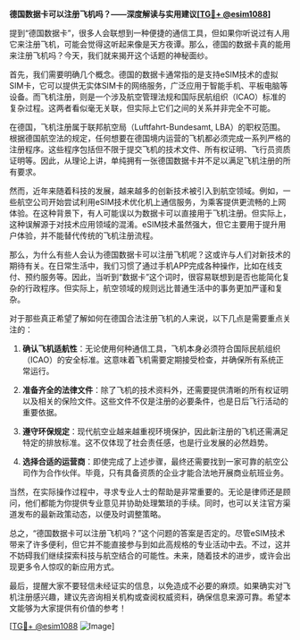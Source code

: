 **德国数据卡可以注册飞机吗？——深度解读与实用建议[[TG💪+ @esim1088](https://t.me/s/esim1088)]**

提到“德国数据卡”，很多人会联想到一种便捷的通信工具，但如果你听说过有人用它来注册飞机，可能会觉得这听起来像是天方夜谭。那么，德国的数据卡真的能用来注册飞机吗？今天，我们就来揭开这个话题的神秘面纱。

首先，我们需要明确几个概念。德国的数据卡通常指的是支持eSIM技术的虚拟SIM卡，它可以提供无实体SIM卡的网络服务，广泛应用于智能手机、平板电脑等设备。而飞机注册，则是一个涉及航空管理法规和国际民航组织（ICAO）标准的复杂过程。这两者看似毫无关联，但实际上它们之间的关系并非完全不可能。

在德国，飞机注册属于联邦航空局（Luftfahrt-Bundesamt, LBA）的职权范围。根据德国航空法的规定，任何想要在德国境内运营的飞机都必须完成一系列严格的注册程序。这些程序包括但不限于提交飞机的技术文件、所有权证明、飞行员资质证明等。因此，从理论上讲，单纯拥有一张德国数据卡并不足以满足飞机注册的所有要求。

然而，近年来随着科技的发展，越来越多的创新技术被引入到航空领域。例如，一些航空公司开始尝试利用eSIM技术优化机上通信服务，为乘客提供更流畅的上网体验。在这种背景下，有人可能误以为数据卡可以直接用于飞机注册。但实际上，这种误解源于对技术应用领域的混淆。eSIM技术虽然强大，但它主要用于提升用户体验，并不能替代传统的飞机注册流程。

那么，为什么有些人会认为德国数据卡可以注册飞机呢？这或许与人们对新技术的期待有关。在日常生活中，我们习惯了通过手机APP完成各种操作，比如在线支付、预约服务等。因此，当听到“数据卡”这个词时，很容易联想到是否也能简化复杂的行政程序。但实际上，航空领域的规则远比普通生活中的事务更加严谨和复杂。

对于那些真正希望了解如何在德国合法注册飞机的人来说，以下几点是需要重点关注的：

1. **确认飞机适航性**：无论使用何种通信工具，飞机本身必须符合国际民航组织（ICAO）的安全标准。这意味着飞机需要定期接受检查，并确保所有系统正常运行。

2. **准备齐全的法律文件**：除了飞机的技术资料外，还需要提供清晰的所有权证明以及相关的保险文件。这些文件不仅是注册的必要条件，也是日后飞行活动的重要依据。

3. **遵守环保规定**：现代航空业越来越重视环境保护，因此新注册的飞机还需满足特定的排放标准。这不仅体现了社会责任感，也是行业发展的必然趋势。

4. **选择合适的运营商**：即使完成了上述步骤，最终还需要找到一家可靠的航空公司作为合作伙伴。毕竟，只有具备资质的企业才能合法地开展商业航班业务。

当然，在实际操作过程中，寻求专业人士的帮助是非常重要的。无论是律师还是顾问，他们都能为你提供专业意见并协助处理繁琐的手续。同时，也可以关注官方渠道发布的最新政策动态，以便及时调整策略。

总之，“德国数据卡可以注册飞机吗？”这个问题的答案是否定的。尽管eSIM技术带来了许多便利，但它并不能直接参与到如此高规格的专业活动中去。不过，这并不妨碍我们继续探索科技与航空结合的可能性。未来，随着技术的进步，或许会出现更多令人惊叹的新应用方式。

最后，提醒大家不要轻信未经证实的信息，以免造成不必要的麻烦。如果确实对飞机注册感兴趣，建议先咨询相关机构或查阅权威资料，确保信息来源可靠。希望本文能够为大家提供有价值的参考！

[[TG💪+ @esim1088](https://t.me/s/esim1088) ![Image](https://i.postimg.cc/4NQfJmqS/Snipaste-2025-05-13-00-14-12.png)]